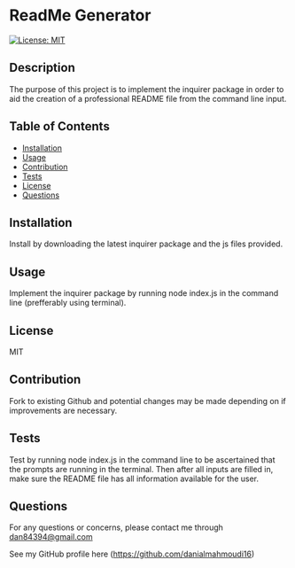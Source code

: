 # ReadMe Generator 
  [![License: MIT](https://img.shields.io/badge/License-MIT-yellow.svg)](https://opensource.org/licenses/MIT)

  ## Description 
  The purpose of this project is to implement the inquirer package in order to aid the creation of a professional README file from the command line input.

  ## Table of Contents
  - [Installation](#installation)
  - [Usage](#usage)
  - [Contribution](#guidelines)
  - [Tests](#test)
  - [License](#license)
  - [Questions](#questions)
  

  ## Installation
  Install by downloading the latest inquirer package and the js files provided.

  ## Usage
  Implement the inquirer package by running node index.js in the command line (prefferably using terminal).

  ## License
  MIT

  ## Contribution
  Fork to existing Github and potential changes may be made depending on if improvements are necessary.

  ## Tests
  Test by running node index.js in the command line to be ascertained that the prompts are running in the terminal. Then after all inputs are filled in, make sure the README file has all information available for the user.

  ## Questions
  For any questions or concerns, please contact me through dan84394@gmail.com

  See my GitHub profile here (https://github.com/danialmahmoudi16)

 
